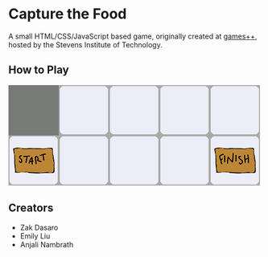 Capture the Food
================
A small HTML/CSS/JavaScript based game, originally created at [games++](gamesplusplus.org), hosted by the Stevens Institute of Technology.

How to Play
-----------
![tutorial animation](https://raw.githubusercontent.com/emiliu/capture-the-food/master/img/animation.gif)

Creators
--------
- Zak Dasaro
- Emily Liu
- Anjali Nambrath
